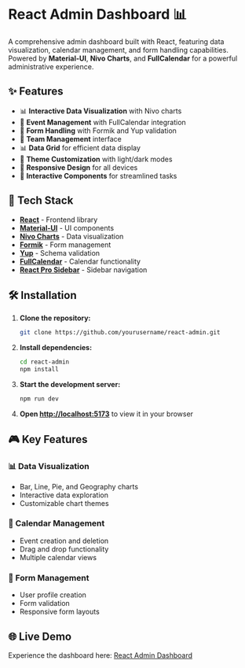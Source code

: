 # React Admin Dashboard 📊

A comprehensive admin dashboard built with React, featuring data visualization, calendar management, and form handling capabilities. Powered by **Material-UI**, **Nivo Charts**, and **FullCalendar** for a powerful administrative experience.

## ✨ Features

- 📊 **Interactive Data Visualization** with Nivo charts
- 📅 **Event Management** with FullCalendar integration
- 📝 **Form Handling** with Formik and Yup validation
- 👥 **Team Management** interface
- 📊 **Data Grid** for efficient data display
- 🎨 **Theme Customization** with light/dark modes
- 📱 **Responsive Design** for all devices
- 🎯 **Interactive Components** for streamlined tasks

## 🚀 Tech Stack

- **[React](https://reactjs.org/)** - Frontend library
- **[Material-UI](https://mui.com/)** - UI components
- **[Nivo Charts](https://nivo.rocks/)** - Data visualization
- **[Formik](https://formik.org/)** - Form management
- **[Yup](https://github.com/jquense/yup)** - Schema validation
- **[FullCalendar](https://fullcalendar.io/)** - Calendar functionality
- **[React Pro Sidebar](https://github.com/azouaoui-med/react-pro-sidebar)** - Sidebar navigation

## 🛠️ Installation

1. **Clone the repository:**

   ```bash
   git clone https://github.com/yourusername/react-admin.git
   ```

2. **Install dependencies:**

   ```bash
   cd react-admin
   npm install
   ```

3. **Start the development server:**

   ```bash
   npm run dev
   ```

4. **Open [http://localhost:5173](http://localhost:5173)** to view it in your browser

## 🎮 Key Features

### 📊 Data Visualization

- Bar, Line, Pie, and Geography charts
- Interactive data exploration
- Customizable chart themes

### 📅 Calendar Management

- Event creation and deletion
- Drag and drop functionality
- Multiple calendar views

### 📝 Form Management

- User profile creation
- Form validation
- Responsive form layouts

## 🌐 Live Demo

Experience the dashboard here: [React Admin Dashboard](https://react-admin-dashboard-p.vercel.app/)
